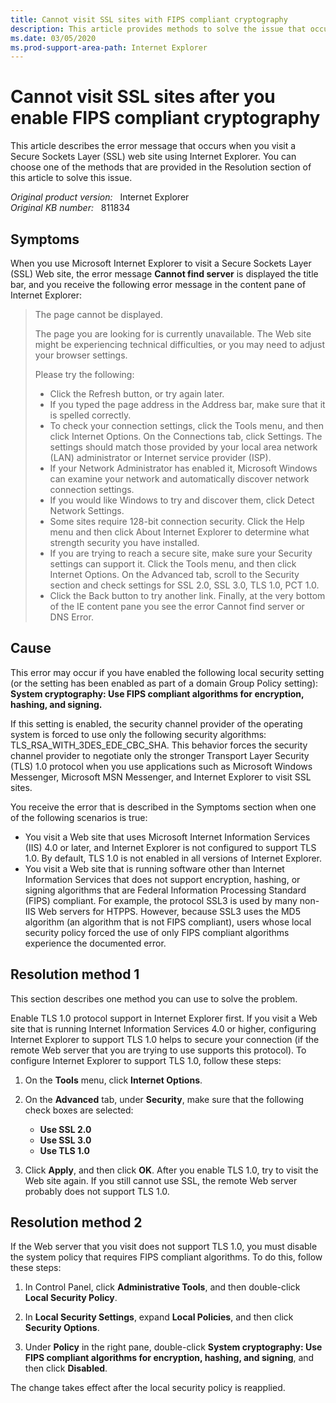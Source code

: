 ```yaml
---
title: Cannot visit SSL sites with FIPS compliant cryptography
description: This article provides methods to solve the issue that occurs when you visit an SSL web site after you enable the Federal Information Processing Standard (FIPS) compliant cryptography.
ms.date: 03/05/2020
ms.prod-support-area-path: Internet Explorer
---
```

# Cannot visit SSL sites after you enable FIPS compliant cryptography

This article describes the error message that occurs when you visit a Secure Sockets Layer (SSL) web site using Internet Explorer. You can choose one of the methods that are provided in the Resolution section of this article to solve this issue.

_Original product version:_ &nbsp; Internet Explorer  
_Original KB number:_ &nbsp; 811834

## Symptoms

When you use Microsoft Internet Explorer to visit a Secure Sockets Layer (SSL) Web site, the error message **Cannot find server** is displayed the title bar, and you receive the following error message in the content pane of Internet Explorer:

>The page cannot be displayed.
>
>The page you are looking for is currently unavailable. The Web site might be experiencing technical difficulties, or you may need to adjust your browser settings.
>
>Please try the following:
>
> - Click the Refresh button, or try again later.
> - If you typed the page address in the Address bar, make sure that it is spelled correctly.
> - To check your connection settings, click the Tools menu, and then click Internet Options. On the Connections tab, click Settings. The settings should match those provided by your local area network (LAN) administrator or Internet service provider (ISP).
> - If your Network Administrator has enabled it, Microsoft Windows can examine your network and automatically discover network connection settings.
> - If you would like Windows to try and discover them, click Detect Network Settings.
> - Some sites require 128-bit connection security. Click the Help menu and then click About Internet Explorer to determine what strength security you have installed.
> - If you are trying to reach a secure site, make sure your Security settings can support it. Click the Tools menu, and then click Internet Options. On the Advanced tab, scroll to the Security section and check settings for SSL 2.0, SSL 3.0, TLS 1.0, PCT 1.0.
> - Click the Back button to try another link. Finally, at the very bottom of the IE content pane you see the error Cannot find server or DNS Error.

## Cause

This error may occur if you have enabled the following local security setting (or the setting has been enabled as part of a domain Group Policy setting):  
**System cryptography: Use FIPS compliant algorithms for encryption, hashing, and signing.**

If this setting is enabled, the security channel provider of the operating system is forced to use only the following security algorithms: TLS_RSA_WITH_3DES_EDE_CBC_SHA. This behavior forces the security channel provider to negotiate only the stronger Transport Layer Security (TLS) 1.0 protocol when you use applications such as Microsoft Windows Messenger, Microsoft MSN Messenger, and Internet Explorer to visit SSL sites.

You receive the error that is described in the Symptoms section when one of the following scenarios is true:

- You visit a Web site that uses Microsoft Internet Information Services (IIS) 4.0 or later, and Internet Explorer is not configured to support TLS 1.0. By default, TLS 1.0 is not enabled in all versions of Internet Explorer.
- You visit a Web site that is running software other than Internet Information Services that does not support encryption, hashing, or signing algorithms that are Federal Information Processing Standard (FIPS) compliant. For example, the protocol SSL3 is used by many non-IIS Web servers for HTPPS. However, because SSL3 uses the MD5 algorithm (an algorithm that is not FIPS compliant), users whose local security policy forced the use of only FIPS compliant algorithms experience the documented error.

## Resolution method 1

This section describes one method you can use to solve the problem.

Enable TLS 1.0 protocol support in Internet Explorer first. If you visit a Web site that is running Internet Information Services 4.0 or higher, configuring Internet Explorer to support TLS 1.0 helps to secure your connection (if the remote Web server that you are trying to use supports this protocol). To configure Internet Explorer to support TLS 1.0, follow these steps:

1. On the **Tools** menu, click **Internet Options**.

2. On the **Advanced** tab, under **Security**, make sure that the following check boxes are selected:  
   - **Use SSL 2.0**
   - **Use SSL 3.0**
   - **Use TLS 1.0**
  
3. Click **Apply**, and then click **OK**. After you enable TLS 1.0, try to visit the Web site again. If you still cannot use SSL, the remote Web server probably does not support TLS 1.0.

## Resolution method 2

If the Web server that you visit does not support TLS 1.0, you must disable the system policy that requires FIPS compliant algorithms. To do this, follow these steps:

1. In Control Panel, click **Administrative Tools**, and then double-click **Local Security Policy**.

2. In **Local Security Settings**, expand **Local Policies**, and then click **Security Options**.

3. Under **Policy** in the right pane, double-click **System cryptography: Use FIPS compliant algorithms for encryption, hashing, and signing**, and then click **Disabled**.

The change takes effect after the local security policy is reapplied.
